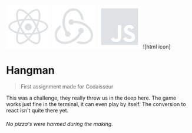 ![react icon](https://github.com/boudewijndanser/Pizza-Configurator/blob/master/public/dev-icons/react.svg) ![redux icon](https://github.com/boudewijndanser/Pizza-Configurator/blob/master/public/dev-icons/redux.svg) ![js icon](https://github.com/boudewijndanser/Pizza-Configurator/blob/master/public/dev-icons/js.svg) ![html icon]
# Hangman
> First assignment made for Codaisseur

This was a challenge, they really threw us in the deep here. The game works just fine in the terminal, it can even play by itself. The conversion to react isn't quite there yet.


###### No pizza's were harmed during the making.
